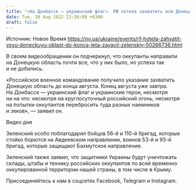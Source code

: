 ```yaml
---
title: "«На Донбассе — украинский флаг». РФ хотела захватить всю Донецкую область до конца лета, но не смогла — Зеленский"
date: Tue, 30 Aug 2022 23:56:00 +0300
draft: false
---
```

Источник: Новое Время https://nv.ua/ukraine/events/rf-hotela-zahvatit-vsyu-doneckuyu-oblast-do-konca-leta-zayavil-zelenskiy-50266736.html


 В своем видеообращении он подчеркнул, что оккупанты направили на Донецкую область почти все, что у них было, но успеха так и не добились.

«Российское военное командование получило указание захватить Донецкую область до конца августа. Конец августа уже завтра. На Донбассе — украинский флаг и украинские герои, несмотря ни на что: несмотря на круглосуточный российский огонь, несмотря на попытки оккупантов перебросить туда разных наемников и зеков», — заявил он.

 Видео дня   

Зеленский особо поблагодарил бойцов 56-й и 110-й бригад, которые стойко борются на Авдеевском направлении, воинов 53-й и 93-й бригад, которые защищают Бахмутское направление.

Зеленский также заявил, что защитники Украины будут уничтожать склады, штабы и технику российских оккупантов по всей временно оккупированной территории нашей страны, в том числе в Крыму.

Присоединяйтесь к нам в соцсетях Facebook, Telegram и Instagram.
